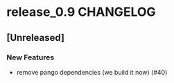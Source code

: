# release_0.9 CHANGELOG

## [Unreleased]

### New Features

- remove pango dependencies (we build it now) (#40)


